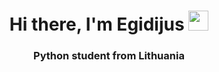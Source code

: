 <h1 align="center">Hi there, I'm Egidijus</a> 
<img src="https://github.com/egidijus78/egidijus78/raw/main/images/Hi.gif" height="32"/></h1>
<h3 align="center">Python student from Lithuania </h3>
